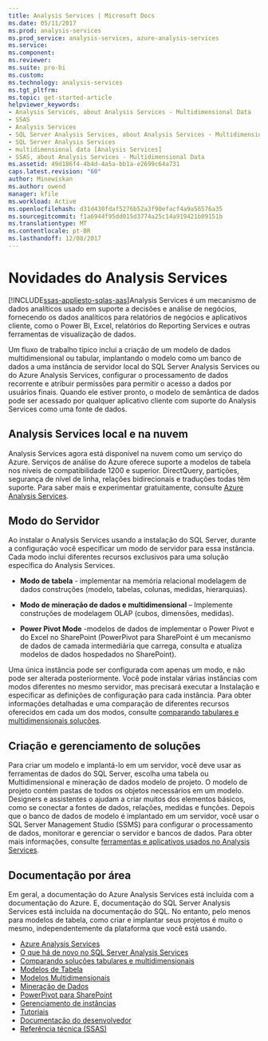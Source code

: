 ```yaml
---
title: Analysis Services | Microsoft Docs
ms.date: 05/11/2017
ms.prod: analysis-services
ms.prod_service: analysis-services, azure-analysis-services
ms.service: 
ms.component: 
ms.reviewer: 
ms.suite: pro-bi
ms.custom: 
ms.technology: analysis-services
ms.tgt_pltfrm: 
ms.topic: get-started-article
helpviewer_keywords:
- Analysis Services, about Analysis Services - Multidimensional Data
- SSAS
- Analysis Services
- SQL Server Analysis Services, about Analysis Services - Multidimensional Data
- SQL Server Analysis Services
- multidimensional data [Analysis Services]
- SSAS, about Analysis Services - Multidimensional Data
ms.assetid: 49d186f4-4b4d-4a5a-bb1a-e2699c64a731
caps.latest.revision: "60"
author: Minewiskan
ms.author: owend
manager: kfile
ms.workload: Active
ms.openlocfilehash: d31d430fdaf5276b52a3f90efacf4a9a56576a35
ms.sourcegitcommit: f1a6944f95dd015d3774a25c14a919421b09151b
ms.translationtype: MT
ms.contentlocale: pt-BR
ms.lasthandoff: 12/08/2017
---
```

# <a name="what-is-analysis-services"></a>Novidades do Analysis Services
[!INCLUDE[ssas-appliesto-sqlas-aas](../includes/ssas-appliesto-sqlas-aas.md)]Analysis Services é um mecanismo de dados analíticos usado em suporte a decisões e análise de negócios, fornecendo os dados analíticos para relatórios de negócios e aplicativos cliente, como o Power BI, Excel, relatórios do Reporting Services e outras ferramentas de visualização de dados.  
  
 Um fluxo de trabalho típico inclui a criação de um modelo de dados multidimensional ou tabular, implantando o modelo como um banco de dados a uma instância de servidor local do SQL Server Analysis Services ou do Azure Analysis Services, configurar o processamento de dados recorrente e atribuir permissões para permitir o acesso a dados por usuários finais. Quando ele estiver pronto, o modelo de semântica de dados pode ser acessado por qualquer aplicativo cliente com suporte do Analysis Services como uma fonte de dados.  
 
## <a name="analysis-services-on-premises-and-in-the-cloud"></a>Analysis Services local e na nuvem
Analysis Services agora está disponível na nuvem como um serviço do Azure. Serviços de análise do Azure oferece suporte a modelos de tabela nos níveis de compatibilidade 1200 e superior. DirectQuery, partições, segurança de nível de linha, relações bidirecionais e traduções todas têm suporte. Para saber mais e experimentar gratuitamente, consulte [Azure Analysis Services](https://azure.microsoft.com/en-us/services/analysis-services/). 
  
## <a name="server-mode"></a>Modo do Servidor  
 Ao instalar o Analysis Services usando a instalação do SQL Server, durante a configuração você especificar um modo de servidor para essa instância.  Cada modo inclui diferentes recursos exclusivos para uma solução específica do Analysis Services.   
  
-   **Modo de tabela** - implementar na memória relacional modelagem de dados construções (modelo, tabelas, colunas, medidas, hierarquias).  

-   **Modo de mineração de dados e multidimensional** – Implemente construções de modelagem OLAP (cubos, dimensões, medidas). 

-   **Power Pivot Mode** -modelos de dados de implementar o Power Pivot e do Excel no SharePoint (PowerPivot para SharePoint é um mecanismo de dados de camada intermediária que carrega, consulta e atualiza modelos de dados hospedados no SharePoint).  
  
 Uma única instância pode ser configurada com apenas um modo, e não pode ser alterada posteriormente.  Você pode instalar várias instâncias com modos diferentes no mesmo servidor, mas precisará executar a Instalação e especificar as definições de configuração para cada instância. Para obter informações detalhadas e uma comparação de diferentes recursos oferecidos em cada um dos modos, consulte [comparando tabulares e multidimensionais soluções](../analysis-services/comparing-tabular-and-multidimensional-solutions-ssas.md).
  
## <a name="authoring-and-managing-solutions"></a>Criação e gerenciamento de soluções  
 Para criar um modelo e implantá-lo em um servidor, você deve usar as ferramentas de dados do SQL Server, escolha uma tabela ou Multidimensional e mineração de dados modelo de projeto. O modelo de projeto contém pastas de todos os objetos necessários em um modelo. Designers e assistentes o ajudam a criar muitos dos elementos básicos, como se conectar a fontes de dados, relações, medidas e funções. Depois que o banco de dados de modelo é implantado em um servidor, você usar o SQL Server Management Studio (SSMS) para configurar o processamento de dados, monitorar e gerenciar o servidor e bancos de dados. Para obter mais informações, consulte [ferramentas e aplicativos usados no Analysis Services](../analysis-services/tools-and-applications-used-in-analysis-services.md). 
  
## <a name="documentation-by-area"></a>Documentação por área  
Em geral, a documentação do Azure Analysis Services está incluída com a documentação do Azure. E, documentação do SQL Server Analysis Services está incluída na documentação do SQL. No entanto, pelo menos para modelos de tabela, como criar e implantar seus projetos é muito o mesmo, independentemente da plataforma que você está usando.  
   
*  [Azure Analysis Services](https://docs.microsoft.com/azure/analysis-services/)
*  [O que há de novo no SQL Server Analysis Services](../analysis-services/what-s-new-in-analysis-services.md)   
*  [Comparando soluções tabulares e multidimensionais](../analysis-services/comparing-tabular-and-multidimensional-solutions-ssas.md)   
*  [Modelos de Tabela](../analysis-services/tabular-models/tabular-models-ssas.md)  
*  [Modelos Multidimensionais](../analysis-services/multidimensional-models/multidimensional-models-ssas.md)  
*  [Mineração de Dados](../analysis-services/data-mining/data-mining-ssas.md)  
*  [PowerPivot para SharePoint](../analysis-services/power-pivot-sharepoint/power-pivot-for-sharepoint-ssas.md)  
*  [Gerenciamento de instâncias](../analysis-services/instances/analysis-services-instance-management.md)    
*  [Tutoriais](../analysis-services/analysis-services-tutorials-ssas.md)   
*  [Documentação do desenvolvedor](https://msdn.microsoft.com/library/bb500153(SQL.130).aspx)  
*  [Referência técnica (SSAS)](../analysis-services/powershell/technical-reference-ssas.md)
